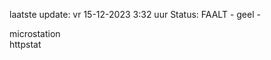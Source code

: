 laatste update: 
vr 15-12-2023  3:32   uur 
Status: FAALT - geel - 
<div class="service Y">microstation</div><div class="service G">httpstat</div>